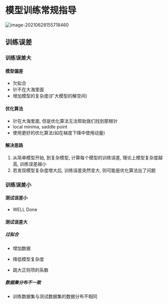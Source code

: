 # 模型训练常规指导

![image-20210628155718460](C:\Users\Administrator\AppData\Roaming\Typora\typora-user-images\image-20210628155718460.png)

## 训练误差

### 训练误差大

#### 模型偏差

* 欠拟合
* 针不在大海里面
* 增加模型的复杂度(扩大模型的解空间)

#### 优化算法

* 针在大海里面, 但是优化算法无法帮助我们找到那根针
* local minima, saddle point
* 使用更好的优化算法(如在梯度下降中使用动量)

#### 解决思路

1. 从简单模型开始, 到复杂模型, 计算每个模型的训练误差, 理论上模型复杂度越高, 训练误差越小
2. 若发现模型复杂度增大后, 训练误差突然变大, 则可能是优化算法出了问题

### 训练误差小

#### 测试误差小

* WELL Done

#### 测试误差大

##### 过拟合

* 增加数据

* 降低模型复杂度
* 跳大正则项的系数

##### 数据集分布不一致

* 训练数据集与测试数据集的数据分布不相同